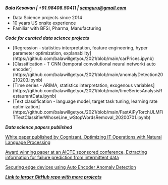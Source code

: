 ***Bala Kesavan | +91.98408.50411 | scmguru@gmail.com***

<ul><li>Data Science projects since 2014</li><li>10 years US onsite experience</li><li>Familiar with BFSI, Pharma, Manufacturing</li></ul>
  
***Code for curated data science projects***  
<ul><li>[Regression - statistics interpretation, feature engineering, hyper parameter optimization, explanability](https://github.com/balawillgetyou/2021/blob/main/carPrices.ipynb)</li><li>[Classification - T CNN (temporal convolutional neural network) auto encoder](https://github.com/balawillgetyou/2021/blob/main/anomalyDetection20210203.ipynb)</li><li>[Time series - ARIMA, statistics interpretation, exogenous variables](https://github.com/balawillgetyou/2021/blob/main/timeSeriesAnalysisRestaurantData.ipynb)</li><li>[Text classification - language model, target task tuning, learning rate optimization](https://github.com/balawillgetyou/2021/blob/main/FastAiPyTorchULMFiTTextClassifierWhoseLine_wStopWordsRemoval_20200701.ipynb)  
</li></ul>
  

  

 


***Data science papers published***

[White paper published by Cognizant, Optimizing IT Operations with Natural Language Processing](https://www.cognizant.com/whitepapers/optimizing-it-operations-with-natural-language-processing-codex4914.pdf)  

[Award winning paper at an AICTE sponsored conference, Extracting information for failure prediction from intermittent data](https://iopscience.iop.org/article/10.1088/1757-899X/1110/1/012017/meta)

[Securing edge devices using Auto Encoder Anomaly Detection](https://github.com/balawillgetyou/dy/blob/f50f006bf8ed642c6c79800ddd00006ca4315ee0/AnomalyDetectionEdgeDevices20211120.pdf)  
  
  
    
   
[***Link to larger GitHub repo with more projects***](https://github.com/balawillgetyou/dy)
